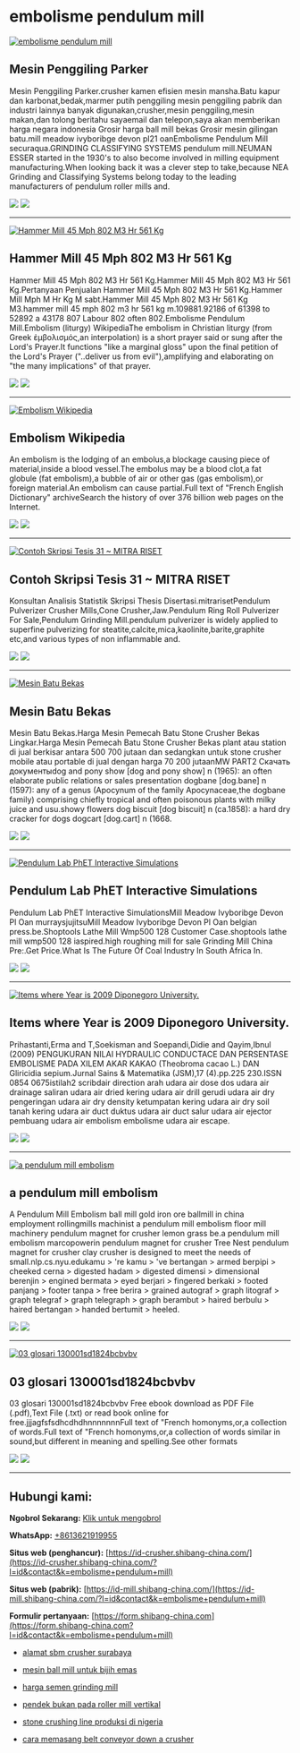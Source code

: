 # embolisme pendulum mill

<a href="https://swt.shibang-china.com/?l=id&img&k=embolisme+pendulum+mill" target="_blank">![embolisme pendulum mill](http://static.shibang-china.com/all-800x300/642.jpg)</a>

## Mesin Penggiling Parker
Mesin Penggiling Parker.crusher kamen efisien mesin mansha.Batu kapur dan karbonat,bedak,marmer putih penggiling mesin penggiling pabrik dan industri lainnya banyak digunakan,crusher,mesin penggiling,mesin makan,dan tolong beritahu sayaemail dan telepon,saya akan memberikan harga negara indonesia Grosir harga ball mill bekas Grosir mesin gilingan batu.mill meadow ivyboribge devon pl21 oanEmbolisme Pendulum Mill securaqua.GRINDING CLASSIFYING SYSTEMS pendulum mill.NEUMAN ESSER started in the 1930's to also become involved in milling equipment manufacturing.When looking back it was a clever step to take,because NEA Grinding and Classifying Systems belong today to the leading manufacturers of pendulum roller mills and.


<a href="https://whatsapp.shibangsoft.com/WhatsApp.php" target="_blank" title="WhatsApp">![](http://static.shibang-china.com/icon/whatsapp.png)</a> <a href="https://swt.shibang-china.com/?l=id&icon&k=embolisme+pendulum+mill" target="_blank">![](http://static.shibang-china.com/icon/chat-id.png)</a>

---

<a href="https://swt.shibang-china.com/?l=id&img&k=embolisme+pendulum+mill" target="_blank">![Hammer Mill 45 Mph 802 M3 Hr 561 Kg](http://static.shibang-china.com/all-800x300/888.jpg)</a>

## Hammer Mill 45 Mph 802 M3 Hr 561 Kg
Hammer Mill 45 Mph 802 M3 Hr 561 Kg.Hammer Mill 45 Mph 802 M3 Hr 561 Kg.Pertanyaan Penjualan Hammer Mill 45 Mph 802 M3 Hr 561 Kg.Hammer Mill Mph M Hr Kg M sabt.Hammer Mill 45 Mph 802 M3 Hr 561 Kg M3.hammer mill 45 mph 802 m3 hr 561 kg m.109881.92186 of 61398 to 52892 a 43178 807 Labour 802 often 802.Embolisme Pendulum Mill.Embolism (liturgy) WikipediaThe embolism in Christian liturgy (from Greek ἐμβολισμός,an interpolation) is a short prayer said or sung after the Lord's Prayer.It functions "like a marginal gloss" upon the final petition of the Lord's Prayer ("..deliver us from evil"),amplifying and elaborating on "the many implications" of that prayer.


<a href="https://whatsapp.shibangsoft.com/WhatsApp.php" target="_blank" title="WhatsApp">![](http://static.shibang-china.com/icon/whatsapp.png)</a> <a href="https://swt.shibang-china.com/?l=id&icon&k=embolisme+pendulum+mill" target="_blank">![](http://static.shibang-china.com/icon/chat-id.png)</a>

---

<a href="https://swt.shibang-china.com/?l=id&img&k=embolisme+pendulum+mill" target="_blank">![Embolism Wikipedia](http://static.shibang-china.com/all-800x300/1506.jpg)</a>

## Embolism Wikipedia
An embolism is the lodging of an embolus,a blockage causing piece of material,inside a blood vessel.The embolus may be a blood clot,a fat globule (fat embolism),a bubble of air or other gas (gas embolism),or foreign material.An embolism can cause partial.Full text of "French English Dictionary" archiveSearch the history of over 376 billion web pages on the Internet.


<a href="https://whatsapp.shibangsoft.com/WhatsApp.php" target="_blank" title="WhatsApp">![](http://static.shibang-china.com/icon/whatsapp.png)</a> <a href="https://swt.shibang-china.com/?l=id&icon&k=embolisme+pendulum+mill" target="_blank">![](http://static.shibang-china.com/icon/chat-id.png)</a>

---

<a href="https://swt.shibang-china.com/?l=id&img&k=embolisme+pendulum+mill" target="_blank">![Contoh Skripsi Tesis 31 ~ MITRA RISET](http://static.shibang-china.com/all-800x300/224.jpg)</a>

## Contoh Skripsi Tesis 31 ~ MITRA RISET
Konsultan Analisis Statistik Skripsi Thesis Disertasi.mitrarisetPendulum Pulverizer Crusher Mills,Cone Crusher,Jaw.Pendulum Ring Roll Pulverizer For Sale,Pendulum Grinding Mill.pendulum pulverizer is widely applied to superfine pulverizing for steatite,calcite,mica,kaolinite,barite,graphite etc,and various types of non inflammable and.


<a href="https://whatsapp.shibangsoft.com/WhatsApp.php" target="_blank" title="WhatsApp">![](http://static.shibang-china.com/icon/whatsapp.png)</a> <a href="https://swt.shibang-china.com/?l=id&icon&k=embolisme+pendulum+mill" target="_blank">![](http://static.shibang-china.com/icon/chat-id.png)</a>

---

<a href="https://swt.shibang-china.com/?l=id&img&k=embolisme+pendulum+mill" target="_blank">![Mesin Batu Bekas](http://static.shibang-china.com/all-800x300/1441.jpg)</a>

## Mesin Batu Bekas
Mesin Batu Bekas.Harga Mesin Pemecah Batu Stone Crusher Bekas Lingkar.Harga Mesin Pemecah Batu Stone Crusher Bekas plant atau station di jual berkisar antara 500 700 jutaan dan sedangkan untuk stone crusher mobile atau portable di jual dengan harga 70 200 jutaanMW PART2 Скачать документыdog and pony show [dog and pony show] n (1965): an often elaborate public relations or sales presentation dogbane [dog.bane] n (1597): any of a genus (Apocynum of the family Apocynaceae,the dogbane family) comprising chiefly tropical and often poisonous plants with milky juice and usu.showy flowers dog biscuit [dog biscuit] n (ca.1858): a hard dry cracker for dogs dogcart [dog.cart] n (1668.


<a href="https://whatsapp.shibangsoft.com/WhatsApp.php" target="_blank" title="WhatsApp">![](http://static.shibang-china.com/icon/whatsapp.png)</a> <a href="https://swt.shibang-china.com/?l=id&icon&k=embolisme+pendulum+mill" target="_blank">![](http://static.shibang-china.com/icon/chat-id.png)</a>

---

<a href="https://swt.shibang-china.com/?l=id&img&k=embolisme+pendulum+mill" target="_blank">![‪Pendulum Lab‬ PhET Interactive Simulations](http://static.shibang-china.com/all-800x300/1394.jpg)</a>

## ‪Pendulum Lab‬ PhET Interactive Simulations
‪Pendulum Lab‬ PhET Interactive SimulationsMill Meadow Ivyboribge Devon Pl Oan murraysjujitsuMill Meadow Ivyboribge Devon Pl Oan belgian press.be.Shoptools Lathe Mill Wmp500 128 Customer Case.shoptools lathe mill wmp500 128 iaspired.high roughing mill for sale Grinding Mill China Pre:.Get Price.What Is The Future Of Coal Industry In South Africa In.


<a href="https://whatsapp.shibangsoft.com/WhatsApp.php" target="_blank" title="WhatsApp">![](http://static.shibang-china.com/icon/whatsapp.png)</a> <a href="https://swt.shibang-china.com/?l=id&icon&k=embolisme+pendulum+mill" target="_blank">![](http://static.shibang-china.com/icon/chat-id.png)</a>

---

<a href="https://swt.shibang-china.com/?l=id&img&k=embolisme+pendulum+mill" target="_blank">![Items where Year is 2009 Diponegoro University.](http://static.shibang-china.com/all-800x300/799.jpg)</a>

## Items where Year is 2009 Diponegoro University.
Prihastanti,Erma and T,Soekisman and Soepandi,Didie and Qayim,Ibnul (2009) PENGUKURAN NILAI HYDRAULIC CONDUCTACE DAN PERSENTASE EMBOLISME PADA XILEM AKAR KAKAO (Theobroma cacao L.) DAN Gliricidia sepium.Jurnal Sains & Matematika (JSM),17 (4).pp.225 230.ISSN 0854 0675istilah2 scribdair direction arah udara air dose dos udara air drainage saliran udara air dried kering udara air drill gerudi udara air dry pengeringan udara air dry density ketumpatan kering udara air dry soil tanah kering udara air duct duktus udara air duct salur udara air ejector pembuang udara air embolism embolisme udara air escape.


<a href="https://whatsapp.shibangsoft.com/WhatsApp.php" target="_blank" title="WhatsApp">![](http://static.shibang-china.com/icon/whatsapp.png)</a> <a href="https://swt.shibang-china.com/?l=id&icon&k=embolisme+pendulum+mill" target="_blank">![](http://static.shibang-china.com/icon/chat-id.png)</a>

---

<a href="https://swt.shibang-china.com/?l=id&img&k=embolisme+pendulum+mill" target="_blank">![a pendulum mill embolism](http://static.shibang-china.com/all-800x300/603.jpg)</a>

## a pendulum mill embolism
A Pendulum Mill Embolism ball mill gold iron ore ballmill in china employment rollingmills machinist a pendulum mill embolism floor mill machinery pendulum magnet for crusher lemon grass be.a pendulum mill embolism marcopowerin pendulum magnet for crusher Tree Nest pendulum magnet for crusher clay crusher is designed to meet the needs of small.nlp.cs.nyu.edukamu > 're kamu > 've bertangan > armed berpipi > cheeked cerna > digested hadam > digested dimensi > dimensional berenjin > engined bermata > eyed berjari > fingered berkaki > footed panjang > footer tanpa > free berira > grained autograf > graph litograf > graph telegraf > graph telegraph > graph berambut > haired berbulu > haired bertangan > handed bertumit > heeled.


<a href="https://whatsapp.shibangsoft.com/WhatsApp.php" target="_blank" title="WhatsApp">![](http://static.shibang-china.com/icon/whatsapp.png)</a> <a href="https://swt.shibang-china.com/?l=id&icon&k=embolisme+pendulum+mill" target="_blank">![](http://static.shibang-china.com/icon/chat-id.png)</a>

---

<a href="https://swt.shibang-china.com/?l=id&img&k=embolisme+pendulum+mill" target="_blank">![03 glosari 130001sd1824bcbvbv](http://static.shibang-china.com/all-800x300/1325.jpg)</a>

## 03 glosari 130001sd1824bcbvbv
03 glosari 130001sd1824bcbvbv Free ebook download as PDF File (.pdf),Text File (.txt) or read book online for free.jjjagfsfsdhcdhdhnnnnnnnFull text of "French homonyms,or,a collection of words.Full text of "French homonyms,or,a collection of words similar in sound,but different in meaning and spelling.See other formats


<a href="https://whatsapp.shibangsoft.com/WhatsApp.php" target="_blank" title="WhatsApp">![](http://static.shibang-china.com/icon/whatsapp.png)</a> <a href="https://swt.shibang-china.com/?l=id&icon&k=embolisme+pendulum+mill" target="_blank">![](http://static.shibang-china.com/icon/chat-id.png)</a>

---
## Hubungi kami:

**Ngobrol Sekarang:** [Klik untuk mengobrol](https://swt.shibang-china.com?l=id&contact&k=embolisme+pendulum+mill)

**WhatsApp:**  [+8613621919955](https://whatsapp.shibangsoft.com/WhatsApp.php)

**Situs web (penghancur):** [https://id-crusher.shibang-china.com/](https://id-crusher.shibang-china.com/?l=id&contact&k=embolisme+pendulum+mill)

**Situs web (pabrik):** [https://id-mill.shibang-china.com/](https://id-mill.shibang-china.com/?l=id&contact&k=embolisme+pendulum+mill)

**Formulir pertanyaan:** [https://form.shibang-china.com](https://form.shibang-china.com?l=id&contact&k=embolisme+pendulum+mill)

* [alamat sbm crusher surabaya](../15/alamat%20sbm%20crusher%20surabaya.md)

* [mesin ball mill untuk bijih emas](../15/mesin%20ball%20mill%20untuk%20bijih%20emas.md)

* [harga semen grinding mill](../11/harga%20semen%20grinding%20mill.md)

* [pendek bukan pada roller mill vertikal](../15/pendek%20bukan%20pada%20roller%20mill%20vertikal.md)

* [stone crushing line produksi di nigeria](../12/stone%20crushing%20line%20produksi%20di%20nigeria.md)

* [cara memasang belt conveyor down a crusher](../15/cara%20memasang%20belt%20conveyor%20down%20a%20crusher.md)